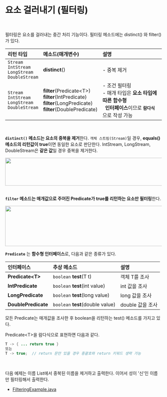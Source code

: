 # 요소 걸러내기 (필터링)
<br/>

필터링은 요소를 걸러내는 중간 처리 기능이다. 필터링 메소드에는 distinct() 와 filter()가 있다.

|리턴 타입|메소드(매개변수)|설명|
|:---|:---|:---|
|`Stream`<br/>`IntStream`<br/>`LongStream`<br/>`DoubleStream`|**distinct**()|- 중복 제거|
|`Stream`<br/>`IntStream`<br/>`LongStream`<br/>`DoubleStream`|**filter**(Predicate\<T\>)<br/>**filter**(IntPredicate)<br/>**filter**(LongPredicate)<br/>**filter**(DoublePredicate)|- 조건 필터링<br/>- 매개 타입은 **요소 타입에 따른 함수형<br/>&nbsp;&nbsp;인터페이스**이므로 **`람다식`** 으로 작성 가능|

<br/>

**`distinct()` 메소드는 요소의 중복을 제거**한다. `객체 스트림(Stream)`일 경우, **equals() 메소드의 리턴값이 true**이면 동일한 요소로 판단한다.
IntStream, LongStream, DoubleStream은 **같은 값**일 경우 중복을 제거한다.

<img src="https://github.com/silxbro/java/assets/142463332/cea60631-0cb7-4ea0-b285-c440e830bebf" width="550" height="90"/><br/>
<br/>

**`filter` 메소드는 매개값으로 주어진 Predicate가 true를 리턴하는 요소만 필터링**한다.

<img src="https://github.com/silxbro/java/assets/142463332/9b464964-ffa8-40e1-a6f7-168ee5e6d0b7" width="550" height="130"/><br/>

**`Predicate`** 는 **함수형 인터페이스**로, 다음과 같은 종류가 있다.

|인터페이스|추상 메소드|설명|
|:---|:---|:---|
|**Predicate\<T\>**|`boolean` **test**(T t)|객체 T를 조사|
|**IntPredicate**|`boolean` **test**(int value)|int 값을 조사|
|**LongPredicate**|`boolean` **test**(long value)|long 값을 조사|
|**DoublePredicate**|`boolean` **test**(double value)|double 값을 조사|

모든 Predicate는 매개값을 조사한 후 boolean을 리턴하는 test() 메소드를 가지고 있다.

Predicate\<T\>을 람다식으로 표현하면 다음과 같다.
```java
T -> { ... return true }
또는
T -> true;  // return 문만 있을 경우 중괄호와 return 키워드 생략 가능
```

<br/>

다음 예제는 이름 List에서 중복된 이름을 제거하고 출력한다. 이어서 성이 '신'인 이름만 필터링해서 출력한다.
- [FilteringExample.java](https://github.com/silxbro/java/blob/main/src/thisisjava/ch17/sec05/FilteringExample.java)
